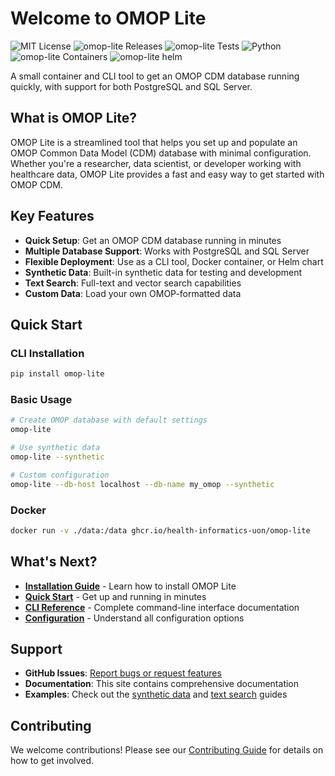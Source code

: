 # Welcome to OMOP Lite

![MIT License](https://img.shields.io/github/license/health-informatics-uon/omop-lite.svg)
![omop-lite Releases](https://img.shields.io/github/v/tag/Health-Informatics-UoN/omop-lite)
![omop-lite Tests](https://github.com/Health-Informatics-UoN/omop-lite/actions/workflows/check.test.python.yml/badge.svg)
![Python](https://img.shields.io/badge/Python-3776AB?style=flat-square&logo=python&logoColor=white)
![omop-lite Containers](https://img.shields.io/badge/docker-%230db7ed.svg?style=flat-square&logo=docker&logoColor=white)
![omop-lite helm](https://img.shields.io/badge/Helm-0F1689?logo=helm&logoColor=fff&style=flat-square)

A small container and CLI tool to get an OMOP CDM database running quickly, with support for both PostgreSQL and SQL Server.

## What is OMOP Lite?

OMOP Lite is a streamlined tool that helps you set up and populate an OMOP Common Data Model (CDM) database with minimal configuration. Whether you're a researcher, data scientist, or developer working with healthcare data, OMOP Lite provides a fast and easy way to get started with OMOP CDM.

## Key Features

- **Quick Setup**: Get an OMOP CDM database running in minutes
- **Multiple Database Support**: Works with PostgreSQL and SQL Server
- **Flexible Deployment**: Use as a CLI tool, Docker container, or Helm chart
- **Synthetic Data**: Built-in synthetic data for testing and development
- **Text Search**: Full-text and vector search capabilities
- **Custom Data**: Load your own OMOP-formatted data

## Quick Start

### CLI Installation

```bash
pip install omop-lite
```

### Basic Usage

```bash
# Create OMOP database with default settings
omop-lite

# Use synthetic data
omop-lite --synthetic

# Custom configuration
omop-lite --db-host localhost --db-name my_omop --synthetic
```

### Docker

```bash
docker run -v ./data:/data ghcr.io/health-informatics-uon/omop-lite
```

## What's Next?

- **[Installation Guide](getting-started/installation.md)** - Learn how to install OMOP Lite
- **[Quick Start](getting-started/quick-start.md)** - Get up and running in minutes
- **[CLI Reference](user-guide/cli-reference.md)** - Complete command-line interface documentation
- **[Configuration](getting-started/configuration.md)** - Understand all configuration options

## Support

- **GitHub Issues**: [Report bugs or request features](https://github.com/Health-Informatics-UoN/omop-lite/issues)
- **Documentation**: This site contains comprehensive documentation
- **Examples**: Check out the [synthetic data](user-guide/synthetic-data.md) and [text search](user-guide/text-search.md) guides

## Contributing

We welcome contributions! Please see our [Contributing Guide](development/contributing.md) for details on how to get involved. 